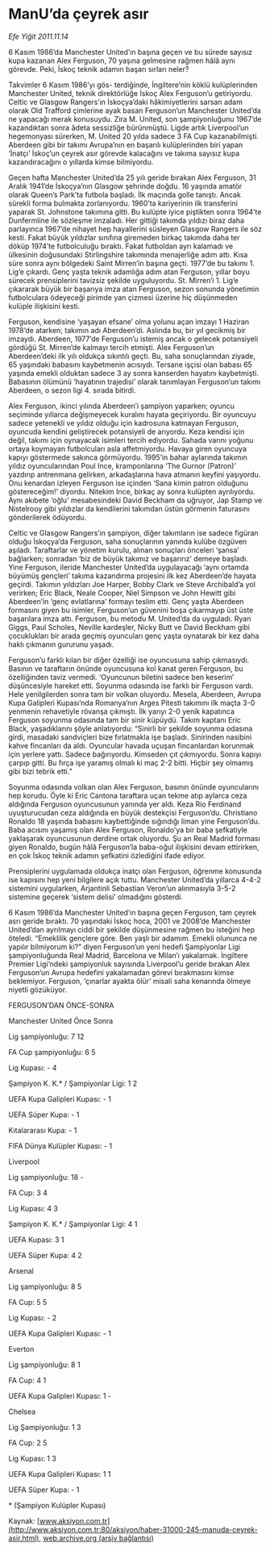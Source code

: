 # ManU’da çeyrek asır

*Efe Yiğit 2011.11.14*

<font class="agenda2NewsSpot">
 6 Kasım 1986’da Manchester United’ın başına geçen ve bu sürede sayısız kupa kazanan Alex Ferguson, 70 yaşına gelmesine rağmen hâlâ aynı görevde. Peki, İskoç teknik adamın başarı sırları neler?
</font>
<font class="newsDetail">
 <p>
 </p>
 <p>
 </p>
 <p class="MsoNormal">
  Takvimler 6 Kasım 1986’yı gös- terdiğinde, İngiltere’nin köklü kulüplerinden Manchester United, teknik direktörlüğe İskoç Alex Ferguson’u getiriyordu. Celtic ve Glasgow Rangers’ın İskoçya’daki hâkimiyetlerini sarsan adam olarak Old Trafford çimlerine ayak basan Ferguson’un Manchester United’da ne yapacağı merak konusuydu. Zira M. United, son şampiyonluğunu 1967’de kazandıktan sonra âdeta sessizliğe bürünmüştü. Ligde artık Liverpool’un hegemonyası sürerken, M. United 20 yılda sadece 3 FA Cup kazanabilmişti. Aberdeen gibi bir takımı Avrupa’nın en başarılı kulüplerinden biri yapan ‘İnatçı’ İskoç’un çeyrek asır görevde kalacağını ve takıma sayısız kupa kazandıracağını o yıllarda kimse bilmiyordu.
 </p>
 <p>
 </p>
 <p class="MsoNormal">
  Geçen hafta Manchester United’da 25 yılı geride bırakan Alex Ferguson, 31 Aralık 1941’de İskoçya’nın Glasgow şehrinde doğdu. 16 yaşında amatör olarak Queen’s Park’ta futbola başladı. İlk maçında golle tanıştı. Ancak sürekli forma bulmakta zorlanıyordu. 1960’ta kariyerinin ilk transferini yaparak St. Johnstone takımına gitti. Bu kulüpte iyice piştikten sonra 1964’te Dunfermline ile sözleşme imzaladı. Her gittiği takımda yıldızı biraz daha parlayınca 1967’de nihayet hep hayallerini süsleyen Glasgow Rangers ile söz kesti. Fakat büyük yıldızlar sınıfına giremeden birkaç takımda daha ter döküp 1974’te futbolculuğu bıraktı. Fakat futboldan ayrı kalamadı ve ülkesinin doğusundaki Stirlingshire takımında menajerliğe adım attı. Kısa süre sonra aynı bölgedeki Saint Mirren’in başına geçti. 1977’de bu takımı 1. Lig’e çıkardı.
  <span>
  </span>
  Genç yaşta teknik adamlığa adım atan Ferguson, yıllar boyu sürecek prensiplerini tavizsiz şekilde uyguluyordu. St. Mirren’i 1. Lig’e çıkararak büyük bir başarıya imza atan Ferguson, sezon sonunda yönetimin futbolculara ödeyeceği pirimde yan çizmesi üzerine hiç düşünmeden kulüple ilişkisini kesti.
 </p>
 <p>
 </p>
 <p class="MsoNormal">
  Ferguson, kendisine ‘yaşayan efsane’ olma yolunu açan imzayı 1 Haziran 1978’de atarken; takımın adı Aberdeen’di. Aslında bu, bir yıl gecikmiş bir imzaydı. Aberdeen, 1977’de Ferguson’u istemiş ancak o gelecek potansiyeli gördüğü St. Mirren’de kalmayı tercih etmişti. Alex Ferguson’un Aberdeen’deki ilk yılı oldukça sıkıntılı geçti. Bu, saha sonuçlarından ziyade, 65 yaşındaki babasını kaybetmenin acısıydı. Tersane işçisi olan babası 65 yaşında emekli olduktan sadece 3 ay sonra kanserden hayatını kaybetmişti. Babasının ölümünü ‘hayatının trajedisi’ olarak tanımlayan Ferguson’un takımı Aberdeen, o sezon ligi 4. sırada bitirdi.
 </p>
 <p>
 </p>
 <p class="MsoNormal">
  Alex Ferguson, ikinci yılında Aberdeen’i şampiyon yaparken; oyuncu seçiminde yıllarca değişmeyecek kuralını hayata geçiriyordu. Bir oyuncuyu sadece yetenekli ve yıldız olduğu için kadrosuna katmayan Ferguson, oyuncuda kendini geliştirecek potansiyeli de arıyordu. Keza kendisi için değil, takımı için oynayacak isimleri tercih ediyordu. Sahada varını yoğunu ortaya koymayan futbolcuları asla affetmiyordu. Havaya giren oyuncuya kapıyı göstermede sakınca görmüyordu. 1995’in bahar aylarında takımın yıldız oyuncularından Poul Ince, kramponlarına ‘The Gurnor (Patron)’ yazdırıp antrenmana gelirken, arkadaşlarına hava atmanın keyfini yaşıyordu. Onu kenardan izleyen Ferguson ise içinden ‘Sana kimin patron olduğunu göstereceğim!’ diyordu. Nitekim Ince, birkaç ay sonra kulüpten ayrılıyordu. Aynı akıbete ‘oğlu’ mesabesindeki David Beckham da uğruyor, Jap Stamp ve Nistelrooy gibi yıldızlar da kendilerini takımdan üstün görmenin faturasını gönderilerek ödüyordu.
 </p>
 <p>
 </p>
 <p class="MsoNormal">
  Celtic ve Glasgow Rangers’ın şampiyon, diğer takımların ise sadece figüran olduğu İskoçya’da Ferguson, saha sonuçlarının yanında kulübe özgüven aşıladı. Taraftarlar ve yönetim kurulu, alınan sonuçları önceleri ‘şansa’ bağlarken; sonradan ‘biz de büyük takımız ve başarırız’ demeye başladı. Yine Ferguson, ileride Manchester United’da uygulayacağı ‘aynı ortamda büyümüş gençleri’ takıma kazandırma projesini ilk kez Aberdeen’de hayata geçirdi. Takımın yıldızları Joe Harper, Bobby Clark ve Steve Archibald’a yol verirken; Eric Black, Neale Cooper, Niel Simpson ve John Hewitt gibi Aberdeen’in ‘genç evlatlarına’ formayı teslim etti. Genç yaşta Aberdeen formasını giyen bu isimler, Ferguson’un güvenini boşa çıkarmayıp üst üste başarılara imza attı. Ferguson, bu metodu M. United’da da uyguladı.
  <span>
  </span>
  Ryan Giggs, Paul Scholes, Neville kardeşler, Nicky Butt ve David Beckham gibi çocuklukları bir arada geçmiş oyuncuları genç yaşta oynatarak bir kez daha haklı çıkmanın gururunu yaşadı.
 </p>
 <p>
 </p>
 <p class="MsoNormal">
  Ferguson’u farklı kılan bir diğer özelliği ise oyuncusuna sahip çıkmasıydı. Basının ve taraftarın önünde oyuncusuna kol kanat geren Ferguson, bu özelliğinden taviz vermedi. ‘Oyuncunun biletini sadece ben keserim’ düşüncesiyle hareket etti. Soyunma odasında ise farklı bir Ferguson vardı. Hele yenilgilerden sonra tam bir volkan oluyordu. Mesela, Aberdeen, Avrupa Kupa Galipleri Kupası’nda Romanya’nın Arges Pitesti takımını ilk maçta 3-0 yenmenin rehavetiyle rövanşa çıkmıştı. İlk yarıyı 2-0 yenik kapatınca Ferguson soyunma odasında tam bir sinir küpüydü. Takım kaptanı Eric Black, yaşadıklarını şöyle anlatıyordu: “Sinirli bir şekilde soyunma odasına girdi, masadaki sandviçleri bize fırlatmakla işe başladı. Sinirinden nasibini kahve fincanları da aldı. Oyuncular havada uçuşan fincanlardan korunmak için yerlere yattı. Sadece bağırıyordu. Kimseden çıt çıkmıyordu. Sonra kapıyı çarpıp gitti. Bu fırça işe yaramış olmalı ki maç 2-2 bitti. Hiçbir şey olmamış gibi bizi tebrik etti.”
 </p>
 <p>
 </p>
 <p class="MsoNormal">
  Soyunma odasında volkan olan Alex Ferguson, basının önünde oyuncularını hep korudu. Öyle ki Eric Cantona taraftara uçan tekme atıp aylarca ceza aldığında Ferguson oyuncusunun yanında yer aldı. Keza Rio Ferdinand uyuşturucudan ceza aldığında en büyük destekçisi Ferguson’du. Christiano Ronaldo 18 yaşında babasını kaybettiğinde sığındığı liman yine Ferguson’du. Baba acısını yaşamış olan Alex Ferguson, Ronaldo’ya bir baba şefkatiyle yaklaşarak oyuncusunun derdine ortak oluyordu. Şu an Real Madrid forması giyen Ronaldo, bugün hâlâ Ferguson’la baba-oğul ilişkisini devam ettirirken, en çok İskoç teknik adamın şefkatini özlediğini ifade ediyor.
 </p>
 <p>
 </p>
 <p class="MsoNormal">
  Prensiplerini uygulamada oldukça inatçı olan Ferguson, öğrenme konusunda ise kapısını hep yeni bilgilere açık tuttu. Manchester United’da yıllarca 4-4-2 sistemini uygularken, Arjantinli Sebastian Veron’un alınmasıyla 3-5-2 sistemine geçerek ‘sistem delisi’ olmadığını gösterdi.
 </p>
 <p>
 </p>
 <p class="MsoNormal">
  6 Kasım 1986’da Manchester United’ın başına geçen Ferguson, tam çeyrek asrı geride bıraktı. 70 yaşındaki İskoç hoca, 2001 ve 2008’de Manchester United’dan ayrılmayı ciddi bir şekilde düşünmesine rağmen bu isteğini hep öteledi. “Emeklilik gençlere göre. Ben yaşlı bir adamım. Emekli olununca ne yapılır bilmiyorum ki?” diyen Ferguson’un yeni hedefi Şampiyonlar Ligi şampiyonluğunda Real Madrid, Barcelona ve Milan’ı yakalamak. İngiltere Premier Ligi’ndeki şampiyonluk sayısında Liverpool’u geride bırakan Alex Ferguson’un Avrupa hedefini yakalamadan görevi bırakmasını kimse beklemiyor. Ferguson, ‘çınarlar ayakta ölür’ misali saha kenarında ölmeye niyetli gözüküyor.
 </p>
 <p>
 </p>
 <p class="MsoNormal">
  FERGUSON’DAN ÖNCE-SONRA
 </p>
 <p>
 </p>
 <p class="MsoNormal">
  Manchester United
  <span>
  </span>
  <span>
  </span>
  Önce
  <span>
  </span>
  Sonra
 </p>
 <p>
 </p>
 <p class="MsoNormal">
  Lig şampiyonluğu:
  <span>
  </span>
  <span>
  </span>
  7
  <span>
  </span>
  12
 </p>
 <p>
 </p>
 <p class="MsoNormal">
  FA Cup şampiyonluğu:
  <span>
  </span>
  <span>
  </span>
  6
  <span>
  </span>
  5
 </p>
 <p>
 </p>
 <p class="MsoNormal">
  Lig Kupası:
  <span>
  </span>
  <span>
  </span>
  -
  <span>
  </span>
  4
 </p>
 <p>
 </p>
 <p class="MsoNormal">
  Şampiyon K. K.* / Şampiyonlar Ligi:
  <span>
  </span>
  1
  <span>
  </span>
  2
 </p>
 <p>
 </p>
 <p class="MsoNormal">
  UEFA Kupa Galipleri Kupası:
  <span>
  </span>
  <span>
  </span>
  -
  <span>
  </span>
  1
 </p>
 <p>
 </p>
 <p class="MsoNormal">
  UEFA Süper Kupa:
  <span>
  </span>
  <span>
  </span>
  -
  <span>
  </span>
  1
 </p>
 <p>
 </p>
 <p class="MsoNormal">
  Kıtalararası Kupa:
  <span>
  </span>
  <span>
  </span>
  -
  <span>
  </span>
  1
 </p>
 <p>
 </p>
 <p class="MsoNormal">
  FIFA Dünya Kulüpler Kupası:
  <span>
  </span>
  <span>
  </span>
  -
  <span>
  </span>
  1
 </p>
 <p>
 </p>
 <p class="MsoNormal">
  Liverpool
 </p>
 <p>
 </p>
 <p class="MsoNormal">
  Lig şampiyonluğu:
  <span>
  </span>
  <span>
  </span>
  18
  <span>
  </span>
  -
 </p>
 <p>
 </p>
 <p class="MsoNormal">
  FA Cup:
  <span>
  </span>
  <span>
  </span>
  3
  <span>
  </span>
  4
 </p>
 <p>
 </p>
 <p class="MsoNormal">
  Lig Kupası:
  <span>
  </span>
  <span>
  </span>
  4
  <span>
  </span>
  3
 </p>
 <p>
 </p>
 <p class="MsoNormal">
  Şampiyon K. K.* / Şampiyonlar Ligi:
  <span>
  </span>
  4
  <span>
  </span>
  1
 </p>
 <p>
 </p>
 <p class="MsoNormal">
  UEFA Kupası:
  <span>
  </span>
  <span>
  </span>
  3
  <span>
  </span>
  1
 </p>
 <p>
 </p>
 <p class="MsoNormal">
  UEFA Süper Kupa:
  <span>
  </span>
  <span>
  </span>
  4
  <span>
  </span>
  2
 </p>
 <p>
 </p>
 <p class="MsoNormal">
  Arsenal
  <span>
  </span>
 </p>
 <p>
 </p>
 <p class="MsoNormal">
  Lig şampiyonluğu:
  <span>
  </span>
  <span>
  </span>
  8
  <span>
  </span>
  5
 </p>
 <p>
 </p>
 <p class="MsoNormal">
  FA Cup:
  <span>
  </span>
  <span>
  </span>
  5
  <span>
  </span>
  5
 </p>
 <p>
 </p>
 <p class="MsoNormal">
  Lig Kupası:
  <span>
  </span>
  <span>
  </span>
  -
  <span>
  </span>
  2
 </p>
 <p>
 </p>
 <p class="MsoNormal">
  UEFA Kupa Galipleri Kupası:
  <span>
  </span>
  <span>
  </span>
  -
  <span>
  </span>
  1
 </p>
 <p>
 </p>
 <p class="MsoNormal">
  Everton
 </p>
 <p>
 </p>
 <p class="MsoNormal">
  Lig şampiyonluğu:
  <span>
  </span>
  <span>
  </span>
  8
  <span>
  </span>
  1
 </p>
 <p>
 </p>
 <p class="MsoNormal">
  FA Cup:
  <span>
  </span>
  <span>
  </span>
  4
  <span>
  </span>
  1
 </p>
 <p>
 </p>
 <p class="MsoNormal">
  UEFA Kupa Galipleri Kupası:
  <span>
  </span>
  <span>
  </span>
  1
  <span>
  </span>
  -
 </p>
 <p>
 </p>
 <p class="MsoNormal">
  Chelsea
 </p>
 <p>
 </p>
 <p class="MsoNormal">
  Lig Şampiyonluğu:
  <span>
  </span>
  <span>
  </span>
  1
  <span>
  </span>
  3
 </p>
 <p>
 </p>
 <p class="MsoNormal">
  FA Cup:
  <span>
  </span>
  <span>
  </span>
  2
  <span>
  </span>
  5
 </p>
 <p>
 </p>
 <p class="MsoNormal">
  Lig Kupası:
  <span>
  </span>
  <span>
  </span>
  1
  <span>
  </span>
  3
 </p>
 <p>
 </p>
 <p class="MsoNormal">
  UEFA Kupa Galipleri Kupası:
  <span>
  </span>
  <span>
  </span>
  1
  <span>
  </span>
  1
 </p>
 <p>
 </p>
 <p class="MsoNormal">
  UEFA Süper Kupa:
  <span>
  </span>
  <span>
  </span>
  -
  <span>
  </span>
  1
 </p>
 <p>
 </p>
 <p class="MsoNormal">
  * (Şampiyon Kulüpler Kupası)
 </p>
 <p>
 </p>
</font>

Kaynak: [www.aksiyon.com.tr](http://www.aksiyon.com.tr:80/aksiyon/haber-31000-245-manuda-ceyrek-asir.html), [web.archive.org (arşiv bağlantısı)](http://web.archive.org/web/20111120162757/http://www.aksiyon.com.tr:80/aksiyon/haber-31000-245-manuda-ceyrek-asir.html)
